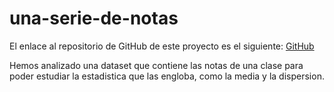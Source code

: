 # una-serie-de-notas

El enlace al repositorio de GitHub de este proyecto es el siguiente: [GitHub]()

Hemos analizado una dataset que contiene las notas de una clase para poder estudiar la estadistica que las engloba, como la media y la dispersion.

